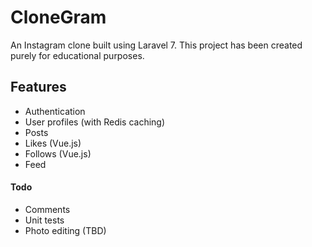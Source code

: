 # CloneGram
An Instagram clone built using Laravel 7. This project has been created purely for educational purposes.

## Features
- Authentication
- User profiles (with Redis caching)
- Posts
- Likes (Vue.js)
- Follows (Vue.js)
- Feed

#### Todo
- Comments
- Unit tests
- Photo editing (TBD)
